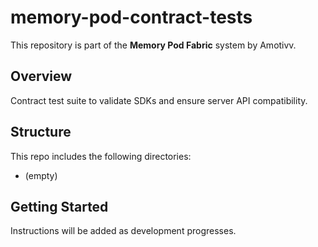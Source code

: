 # memory-pod-contract-tests

This repository is part of the **Memory Pod Fabric** system by Amotivv.

## Overview

Contract test suite to validate SDKs and ensure server API compatibility.

## Structure

This repo includes the following directories:

- (empty)

## Getting Started

Instructions will be added as development progresses.
